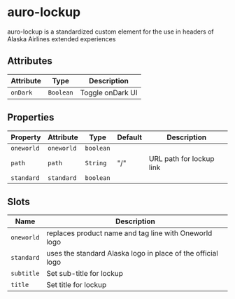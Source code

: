 # auro-lockup

auro-lockup is a standardized custom element for the use in headers of Alaska Airlines extended experiences

## Attributes

| Attribute | Type      | Description      |
|-----------|-----------|------------------|
| `onDark`  | `Boolean` | Toggle onDark UI |

## Properties

| Property   | Attribute  | Type      | Default | Description              |
|------------|------------|-----------|---------|--------------------------|
| `oneworld` | `oneworld` | `boolean` |         |                          |
| `path`     | `path`     | `String`  | "/"     | URL path for lockup link |
| `standard` | `standard` | `boolean` |         |                          |

## Slots

| Name       | Description                                      |
|------------|--------------------------------------------------|
| `oneworld` | replaces product name and tag line with Oneworld logo |
| `standard` | uses the standard Alaska logo in place of the official logo |
| `subtitle` | Set sub-title for lockup                         |
| `title`    | Set title for lockup                             |
